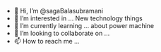 - 👋 Hi, I’m @sagaBalasubramani
- 👀 I’m interested in ... New technology things
- 🌱 I’m currently learning ... about power machine 
- 💞️ I’m looking to collaborate on ...
- 📫 How to reach me ...

<!---
sagabala2310/sagabala2310 is a ✨ special ✨ repository because its `README.md` (this file) appears on your GitHub profile.
You can click the Preview link to take a look at your changes.
--->

